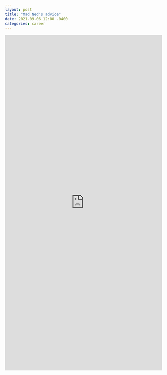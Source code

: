 ```yaml
---
layout: post
title: "Mad Ned's advice"
date: 2021-09-06 12:00 -0400
categories: career
---
```

<iframe src="https://www.linkedin.com/embed/feed/update/urn:li:share:6840649034512900096" height="1075" width="504" frameborder="0" allowfullscreen="" title="Embedded post"></iframe>
